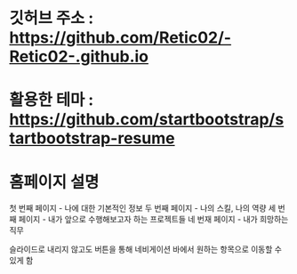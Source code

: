 # 깃허브 주소 : https://github.com/Retic02/-Retic02-.github.io

# 활용한 테마 : https://github.com/startbootstrap/startbootstrap-resume

# 홈페이지 설명 
첫 번째 페이지 - 나에 대한 기본적인 정보
두 번째 페이지 - 나의 스킬, 나의 역량
세 번째 페이지 - 내가 앞으로 수행해보고자 하는 프로젝트들
네 번재 페이지 - 내가 희망하는 직무

슬라이드로 내리지 않고도 버튼을 통해 네비게이션 바에서 원하는 항목으로 이동할 수 있게 함
